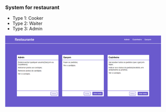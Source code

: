 ### System for restaurant

* Type 1: Cooker
* Type 2: Waiter
* Type 3: Admin

<img src='./images-github/img-main.png' alt='Image main' />
